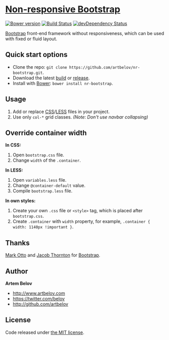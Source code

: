 # [Non-responsive Bootstrap](http://www.artbelov.com/nr-bootstrap/)

[![Bower version](https://badge.fury.io/bo/nr-bootstrap.svg)](http://badge.fury.io/bo/nr-bootstrap)
[![Build Status](https://secure.travis-ci.org/artbelov/nr-bootstrap.svg?branch=master)](http://travis-ci.org/artbelov/nr-bootstrap)
[![devDependency Status](https://david-dm.org/artbelov/nr-bootstrap/dev-status.svg)](https://david-dm.org/artbelov/nr-bootstrap#info=devDependencies)

[Bootstrap](https://github.com/twbs/bootstrap) front-end framework without responsiveness, which can be used with fixed or fluid layout.

## Quick start options

- Clone the repo: `git clone https://github.com/artbelov/nr-bootstrap.git`.
- Download the latest [build](https://github.com/artbelov/nr-bootstrap/archive/master.zip) or [release](https://github.com/artbelov/nr-bootstrap/releases/download/v3.2.0/nr-bootstrap-v3.2.0-css.zip).
- Install with [Bower](http://bower.io/): `bower install nr-bootstrap`.

## Usage
1. Add or replace [CSS](https://github.com/artbelov/nr-bootstrap/tree/master/css)/[LESS](https://github.com/artbelov/nr-bootstrap/tree/master/less) files in your project.
2. Use only `col-*` grid classes. *(Note: Don't use navbar collapsing)*

## Override container width

**In CSS:**

1. Open `bootstrap.css` file.
2. Change `width` of the `.container`.

**In LESS:**

1. Open `variables.less` file.
2. Change `@container-default` value.
3. Compile `bootstrap.less` file.

**In own styles:**

1. Create your own `.css` file or `<style>` tag, which is placed after `bootstrap.css`.
2. Create `.container` with `width` property, for example, `.container { width: 1140px !important }`.

## Thanks

[Mark Otto](http://github.com/markdotto) and [Jacob Thornton](http://github.com/fat) for [Bootstrap](https://github.com/twbs/bootstrap).

## Author

**Artem Belov**

- <http://www.artbelov.com>
- <https://twitter.com/belov>
- <http://github.com/artbelov>

## License

Code released under [the MIT license](http://opensource.org/licenses/MIT).
